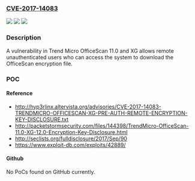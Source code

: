 ### [CVE-2017-14083](https://cve.mitre.org/cgi-bin/cvename.cgi?name=CVE-2017-14083)
![](https://img.shields.io/static/v1?label=Product&message=Trend%20Micro%20OfficeScan&color=blue)
![](https://img.shields.io/static/v1?label=Version&message=11.0%2C%20XG%20(12.0)%20&color=brightgreen)
![](https://img.shields.io/static/v1?label=Vulnerability&message=Unauthorized%20Access%20Control&color=brightgreen)

### Description

A vulnerability in Trend Micro OfficeScan 11.0 and XG allows remote unauthenticated users who can access the system to download the OfficeScan encryption file.

### POC

#### Reference
- http://hyp3rlinx.altervista.org/advisories/CVE-2017-14083-TRENDMICRO-OFFICESCAN-XG-PRE-AUTH-REMOTE-ENCRYPTION-KEY-DISCLOSURE.txt
- http://packetstormsecurity.com/files/144398/TrendMicro-OfficeScan-11.0-XG-12.0-Encryption-Key-Disclosure.html
- http://seclists.org/fulldisclosure/2017/Sep/90
- https://www.exploit-db.com/exploits/42889/

#### Github
No PoCs found on GitHub currently.


